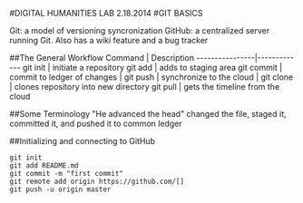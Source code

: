 #DIGITAL HUMANITIES LAB 2.18.2014
#GIT BASICS

Git: a model of versioning syncronization
GitHub: a centralized server running Git. Also has a wiki feature and a bug tracker

##The General Workflow
Command		| Description
----------------|-------------
git init 	| initiate a repository
git add 	| adds to staging area
git commit 	| commit to ledger of changes
		|
git push 	| synchronize to the cloud
		|
git clone	| clones repository into new directory
git pull 	| gets the timeline from the cloud

##Some Terminology
"He advanced the head" changed the file, staged it, committed it, and pushed it to common ledger

##Initializing and connecting to GitHub
```
git init
git add README.md
git commit -m "first commit"
git remote add origin https://github.com/[]
git push -u origin master
```
